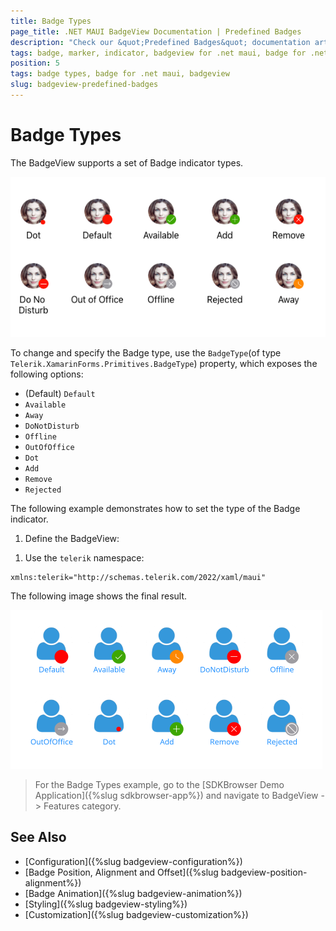 ```yaml
---
title: Badge Types
page_title: .NET MAUI BadgeView Documentation | Predefined Badges
description: "Check our &quot;Predefined Badges&quot; documentation article for Telerik BadgeView for .NET MAUI."
tags: badge, marker, indicator, badgeview for .net maui, badge for .net maui
position: 5
tags: badge types, badge for .net maui, badgeview
slug: badgeview-predefined-badges
---
```


# Badge Types

The BadgeView supports a set of Badge indicator types.  

![Badge Types](images/badgeview-badge-types.png)

To change and specify the Badge type, use the `BadgeType`(of type `Telerik.XamarinForms.Primitives.BadgeType`) property, which exposes the following options:

* (Default) `Default`
* `Available`
* `Away`
* `DoNotDisturb`
* `Offline`
* `OutOfOffice`
* `Dot`
* `Add`
* `Remove`
* `Rejected`

The following example demonstrates how to set the type of the Badge indicator.

1. Define the BadgeView:

 <snippet id='badgeview-badge-types'/>

1. Use the `telerik` namespace:

 ```XAML
xmlns:telerik="http://schemas.telerik.com/2022/xaml/maui"                    
 ```

The following image shows the final result.

![Badge Types](images/badgeview-badge-types-example.png)

> For the Badge Types example, go to the [SDKBrowser Demo Application]({%slug sdkbrowser-app%}) and navigate to BadgeView -> Features category.


## See Also

- [Configuration]({%slug badgeview-configuration%})
- [Badge Position, Alignment and Offset]({%slug badgeview-position-alignment%})
- [Badge Animation]({%slug badgeview-animation%})
- [Styling]({%slug badgeview-styling%})
- [Customization]({%slug badgeview-customization%})
